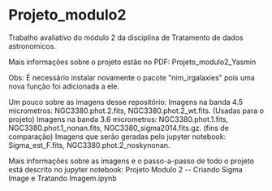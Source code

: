 # Projeto_modulo2

Trabalho avaliativo do módulo 2 da disciplina de Tratamento de dados astronomicos.

Mais informações sobre o projeto estão no PDF: Projeto_modulo2_Yasmin

Obs: É necessário instalar novamente o pacote "nim_irgalaxies" pois uma nova função foi adicionada a ele.

Um pouco sobre as imagens desse repositório:
Imagens na banda 4.5 micrometros: NGC3380.phot.2.fits, NGC3380.phot.2_wt.fits. (Usadas para o projeto)
Imagens na banda 3.6 micrometros: NGC3380.phot.1.fits, NGC3380.phot.1_nonan.fits, NGC3380_sigma2014.fits.gz. (fins de comparação)
Imagens que serão geradas pelo jupyter notebook: Sigma_est_F.fits, NGC3380.phot.2_noskynonan.

Mais informações sobre as imagens e o passo-a-passo de todo o projeto está descrito no jupyter notebook: 
Projeto Modulo 2 -- Criando Sigma Image e Tratando Imagem.ipynb
